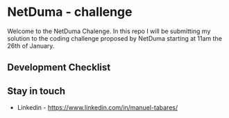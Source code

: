 # NetDuma - challenge

Welcome to the NetDuma Chalenge. In this repo I will be submitting my solution to the coding challenge proposed by NetDuma starting at 11am the 26th of January.

## Development Checklist



## Stay in touch

+ Linkedin - https://www.linkedin.com/in/manuel-tabares/